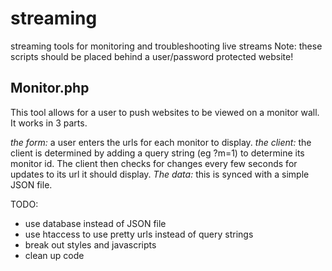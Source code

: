 # streaming
streaming tools for monitoring and troubleshooting live streams
Note: these scripts should be placed behind a user/password protected website!


## Monitor.php

This tool allows for a user to push websites to be viewed on a monitor wall.  It works in 3 parts.

*the form:* a user enters the urls for each monitor to display.
*the client:* the client is determined by adding a query string (eg ?m=1) to determine its monitor id.  The client then checks for changes every few seconds for updates to its url it should display.
*The data:* this is synced with a simple JSON file.

TODO:
- use database instead of JSON file
- use htaccess to use pretty urls instead of query strings
- break out styles and javascripts
- clean up code
